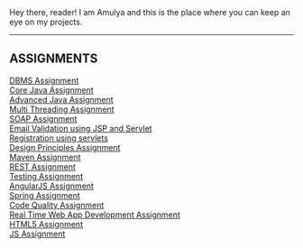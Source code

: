 <html>
  <head>
    <link rel="stylesheet" href="https://www.w3schools.com/w3css/4/w3.css">
    
    
   
  </head>
  <body>
  Hey there, reader! I am Amulya and this is the place where you can keep an eye on my projects.
  <hr>
    <div class="w3-container"> 
  <h2>ASSIGNMENTS</h2>
  <p><a href="https://github.com/amulya-pokala1/DBMS-Assignment">DBMS Assignment</a><br>
  <a href="https://github.com/amulya-pokala1/Telephone-Implementation-Core-Java-">Core Java Assignment</a><br>
  <a href="https://github.com/amulya-pokala1/License-Parser-Advanced-Java-">Advanced Java Assignment</a><br>
  <a href="https://github.com/amulya-pokala1/MultiThreading-Assignment">Multi Threading Assignment</a><br>
  <a href="https://github.com/amulya-pokala1/SOAP-WebService">SOAP Assignment</a><br>
  <a href="https://github.com/amulya-pokala1/Email-Validation-JSP-and-Servlet-">Email Validation using JSP and Servlet</a><br>
  <a href="https://github.com/amulya-pokala1/Registration-Servlet">Registration using servlets</a><br>
  <a href="https://github.com/amulya-pokala1/Design-Principles-Assignment">Design Principles Assignment</a><br>
    <a href="https://github.com/amulya-pokala1/Maven-Parent-and-Child-Dependency">Maven Assignment</a><br>
    <a href="https://github.com/amulya-pokala1/REST-Assignment">REST Assignment</a><br>
    <a href="https://github.com/amulya-pokala1/Testing-Assignment">Testing Assignment</a><br>
    <a href="https://github.com/amulya-pokala1/AngularJS-Assignment"> AngularJS Assignment </a><br>
     <a href="https://github.com/amulya-pokala1/Spring-Assignment"> Spring Assignment </a><br>
     <a href="https://github.com/amulya-pokala1/Code-Quality-Assignment"> Code Quality Assignment </a><br>
    <a href="https://github.com/amulya-pokala1/smartPPTViewer"> Real Time Web App Development Assignment </a><br>
    <a href="https://github.com/amulya-pokala1/HTML5-Assignment"> HTML5 Assignment </a><br>
    <a href="https://github.com/amulya-pokala1/JS-Assignment"> JS Assignment </a><br>
    
  
  </p>
  
</div>
  


</body>
</html>
  
  
